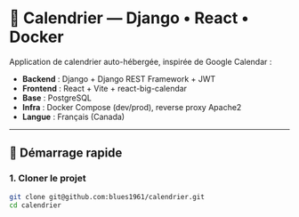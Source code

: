 # 📅 Calendrier — Django • React • Docker

Application de calendrier auto-hébergée, inspirée de Google Calendar :  
- **Backend** : Django + Django REST Framework + JWT  
- **Frontend** : React + Vite + react-big-calendar  
- **Base** : PostgreSQL  
- **Infra** : Docker Compose (dev/prod), reverse proxy Apache2  
- **Langue** : Français (Canada)

---

## 🚀 Démarrage rapide

### 1. Cloner le projet
```bash
git clone git@github.com:blues1961/calendrier.git
cd calendrier
